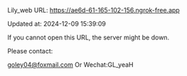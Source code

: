 Lily_web URL: https://ae6d-61-165-102-156.ngrok-free.app

Updated at: 2024-12-09 15:39:09

If you cannot open this URL, the server might be down.

Please contact: 

goley04@foxmail.com Or Wechat:GL_yeaH